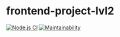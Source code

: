 # frontend-project-lvl2

[![Node.js CI](https://github.com/ggrelaxi/frontend-project-lvl2/workflows/Node.js%20CI/badge.svg)](https://github.com/ggrelaxi/frontend-project-lvl2/actions)
[![Maintainability](https://api.codeclimate.com/v1/badges/4988d97517a9c20c4fb4/maintainability)](https://codeclimate.com/github/ggrelaxi/frontend-project-lvl2/maintainability)